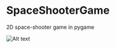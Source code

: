 # SpaceShooterGame
2D space-shooter game in pygame

![Alt text](/Users/lukajozic/Docs/Pictures/SpaceShooterGame.png?raw=true "Title")

